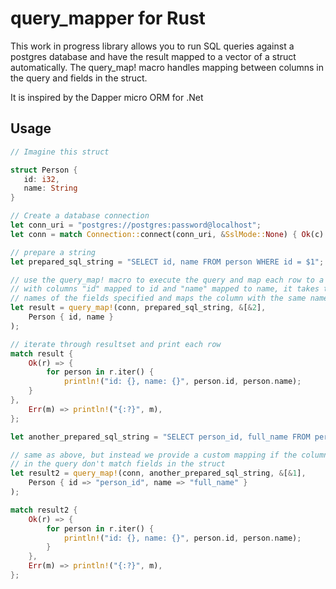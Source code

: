 # query_mapper for Rust

This work in progress library allows you to run SQL queries against a postgres database and have the result mapped to a vector of a struct automatically. 
The query_map! macro handles mapping between columns in the query and fields in the struct.

It is inspired by the Dapper micro ORM for .Net

## Usage

```rust
// Imagine this struct

struct Person {
   id: i32,
   name: String
}

// Create a database connection
let conn_uri = "postgres://postgres:password@localhost";
let conn = match Connection::connect(conn_uri, &SslMode::None) { Ok(c) => c, Err(m) => return () };

// prepare a string
let prepared_sql_string = "SELECT id, name FROM person WHERE id = $1";

// use the query_map! macro to execute the query and map each row to a Person
// with columns "id" mapped to id and "name" mapped to name, it takes the
// names of the fields specified and maps the column with the same name
let result = query_map!(conn, prepared_sql_string, &[&2],
    Person { id, name }
);

// iterate through resultset and print each row
match result {
    Ok(r) => {
        for person in r.iter() {
            println!("id: {}, name: {}", person.id, person.name);
    }
},
    Err(m) => println!("{:?}", m),
};

let another_prepared_sql_string = "SELECT person_id, full_name FROM person WHERE id = $1";

// same as above, but instead we provide a custom mapping if the columns
// in the query don't match fields in the struct
let result2 = query_map!(conn, another_prepared_sql_string, &[&1], 
    Person { id => "person_id", name => "full_name" }
);

match result2 {
    Ok(r) => {
        for person in r.iter() {
            println!("id: {}, name: {}", person.id, person.name);
        }
    },
    Err(m) => println!("{:?}", m),
};

```
